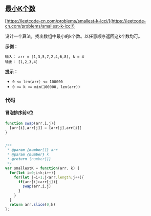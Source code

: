## [最小K个数](https://leetcode-cn.com/problems/smallest-k-lcci/)

[https://leetcode-cn.com/problems/smallest-k-lcci/](https://leetcode-cn.com/problems/smallest-k-lcci/)




设计一个算法，找出数组中最小的k个数。以任意顺序返回这k个数均可。

**示例：**

```
输入： arr = [1,3,5,7,2,4,6,8], k = 4
输出： [1,2,3,4]
```

**提示：**

- `0 <= len(arr) <= 100000`
- `0 <= k <= min(100000, len(arr))`



### 代码



#### 冒泡排序前k位



```js
function swap(arr,i,j){
  [arr[i],arr[j]] = [arr[j],arr[i]] 
}


/**
 * @param {number[]} arr
 * @param {number} k
 * @return {number[]}
 */
var smallestK = function(arr, k) {
  for(let i=0;i<k;i++){
    for(let j=i+1;j<arr.length;j++){
      if(arr[i]>arr[j]){
        swap(arr,i,j)
      }
    }
  }
  return arr.slice(0,k)
};
```

